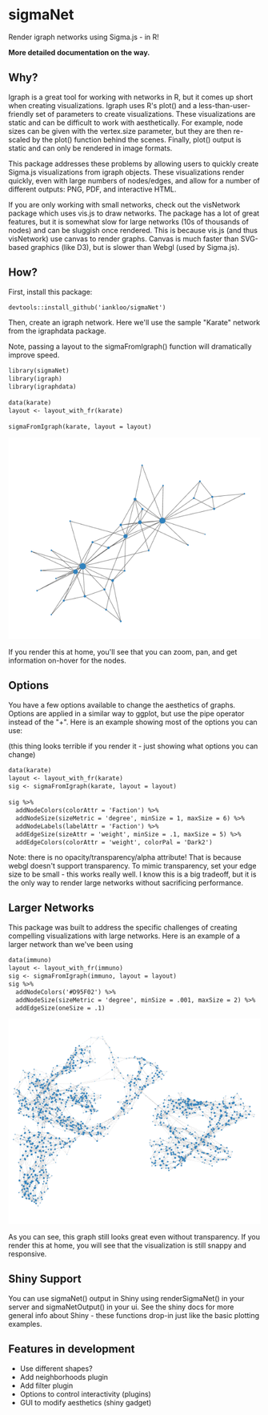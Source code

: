 # sigmaNet

Render igraph networks using Sigma.js - in R!  

<strong>More detailed documentation on the way.</strong>

## Why?

Igraph is a great tool for working with networks in R, but it comes up short when creating visualizations.  Igraph uses R's plot() and a less-than-user-friendly set of parameters to create visualizations.  These visualizations are static and can be difficult to work with aesthetically.  For example, node sizes can be given with the vertex.size parameter, but they are then re-scaled by the plot() function behind the scenes.  Finally, plot() output is static and can only be rendered in image formats.

This package addresses these problems by allowing users to quickly create Sigma.js visualizations from igraph objects.  These visualizations render quickly, even with large numbers of nodes/edges, and allow for a number of different outputs: PNG, PDF, and interactive HTML.  

If you are only working with small networks, check out the visNetwork package which uses vis.js to draw networks.  The package has a lot of great features, but it is somewhat slow for large networks (10s of thousands of nodes) and can be sluggish once rendered.  This is because vis.js (and thus visNetwork) use canvas to render graphs.  Canvas is much faster than SVG-based graphics (like D3), but is slower than Webgl (used by Sigma.js).

## How?

First, install this package:

```
devtools::install_github('iankloo/sigmaNet')
```

Then, create an igraph network.  Here we'll use the sample "Karate" network from the igraphdata package.

Note, passing a layout to the sigmaFromIgraph() function will dramatically improve speed.

```
library(sigmaNet)
library(igraph)
library(igraphdata)

data(karate)
layout <- layout_with_fr(karate)

sigmaFromIgraph(karate, layout = layout)
```
![](simpleNetwork.png)


If you render this at home, you'll see that you can zoom, pan, and get information on-hover for the nodes.

## Options

You have a few options available to change the aesthetics of graphs. Options are applied in a similar way to ggplot, but use the pipe operator instead of the "+".  Here is an example showing most of the options you can use:

(this thing looks terrible if you render it - just showing what options you can change)
```
data(karate)
layout <- layout_with_fr(karate)
sig <- sigmaFromIgraph(karate, layout = layout)

sig %>%
  addNodeColors(colorAttr = 'Faction') %>%
  addNodeSize(sizeMetric = 'degree', minSize = 1, maxSize = 6) %>%
  addNodeLabels(labelAttr = 'Faction') %>%
  addEdgeSize(sizeAttr = 'weight', minSize = .1, maxSize = 5) %>%
  addEdgeColors(colorAttr = 'weight', colorPal = 'Dark2') 
```


Note: there is no opacity/transparency/alpha attribute!  That is because webgl doesn't support transparency.  To mimic transparency, set your edge size to be small - this works really well.  I know this is a big tradeoff, but it is the only way to render large networks without sacrificing performance.  

## Larger Networks

This package was built to address the specific challenges of creating compelling visualizations with large networks.  Here is an example of a larger network than we've been using

```
data(immuno)
layout <- layout_with_fr(immuno)
sig <- sigmaFromIgraph(immuno, layout = layout)
sig %>% 
  addNodeColors('#D95F02') %>%
  addNodeSize(sizeMetric = 'degree', minSize = .001, maxSize = 2) %>%
  addEdgeSize(oneSize = .1)
```
![](bigNetwork.png)

As you can see, this graph still looks great even without transparency.  If you render this at home, you will see that the visualization is still snappy and responsive.  

## Shiny Support

You can use sigmaNet() output in Shiny using renderSigmaNet() in your server and sigmaNetOutput() in your ui.  See the shiny docs for more general info about Shiny - these functions drop-in just like the basic plotting examples.  

## Features in development

- Use different shapes?
- Add neighborhoods plugin
- Add filter plugin
- Options to control interactivity (plugins)
- GUI to modify aesthetics (shiny gadget)



